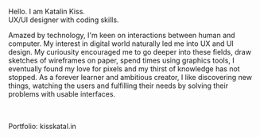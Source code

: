 Hello. I am Katalin Kiss.
<br>UX/UI designer with coding skills.

Amazed by technology, I'm keen on interactions between human and computer. My interest in digital world naturally led me into UX and UI design. My curiousity encouraged me to go deeper into these fields, draw sketches of wireframes on paper, spend times using graphics tools, I eventually found my love for pixels and my thirst of knowledge has not stopped. As a forever learner and ambitious creator, I like discovering new things, watching the users and fulfilling their needs by solving their problems with usable interfaces.

<br><br>Portfolio: kisskatal.in

<!---
kisskatalin/kisskatalin is a ✨ special ✨ repository because its `README.md` (this file) appears on your GitHub profile.
You can click the Preview link to take a look at your changes.
--->
